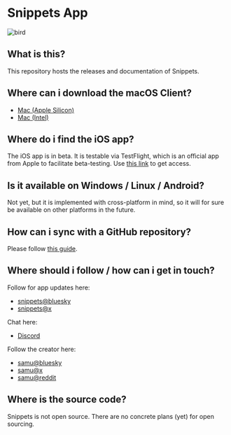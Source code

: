 # Snippets App

![bird](images/bird.png)

## What is this?

This repository hosts the releases and documentation of Snippets.

## Where can i download the macOS Client?

- [Mac (Apple Silicon)](https://github.com/samu/snippets/releases/download/v0.10.0/Snippets-0.10.0-arm64.dmg)
- [Mac (Intel)](https://github.com/samu/snippets/releases/download/v0.10.0/Snippets-0.10.0-x64.dmg)

## Where do i find the iOS app?

The iOS app is in beta. It is testable via TestFlight, which is an official app from Apple to facilitate beta-testing. Use [this link](https://testflight.apple.com/join/3wpgBj2Z) to get access.

## Is it available on Windows / Linux / Android?

Not yet, but it is implemented with cross-platform in mind, so it will for sure be available on other platforms in the future.

## How can i sync with a GitHub repository?

Please follow [this guide](GITHUB.md).

## Where should i follow / how can i get in touch?

Follow for app updates here:

- [snippets@bluesky](https://bsky.app/profile/snippets.ch)
- [snippets@x](https://x.com/snippetsHQ)

Chat here:

- [Discord](https://discord.gg/CWuenNJcpy)

Follow the creator here:

- [samu@bluesky](https://bsky.app/profile/samu.codes)
- [samu@x](https://x.com/samucodes)
- [samu@reddit](https://www.reddit.com/user/samu-codes/)

## Where is the source code?

Snippets is not open source. There are no concrete plans (yet) for open sourcing.
